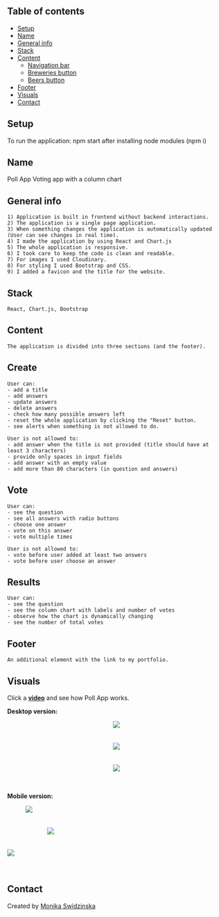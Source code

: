 ## Table of contents
* [Setup](#setup)
* [Name](#name)
* [General info](#general-info)
* [Stack](#stack)
* [Content](#content)
    - [Navigation bar](#navigation-bar)
    - [Breweries button](#breweries-button)
    - [Beers button](#beers-button)
* [Footer](#footer)
* [Visuals](#visuals)
* [Contact](#contact)
## Setup
To run the application: npm start after installing node modules (npm i)
## Name
Poll App
Voting app with a column chart
## General info
    1) Application is built in frontend without backend interactions.
    2) The application is a single page application.
    3) When something changes the application is automatically updated (User can see changes in real time). 
    4) I made the application by using React and Chart.js
    5) The whole application is responsive.
    6) I took care to keep the code is clean and readable.
    7) For images I used Cloudinary.
    8) For styling I used Bootstrap and CSS.
    9) I added a favicon and the title for the website.
## Stack
    React, Chart.js, Bootstrap

## Content    
    The application is divided into three sections (and the footer).
## Create
    User can:
    - add a title 
    - add answers
    - update answers
    - delete answers
    - check how many possible answers left
    - reset the whole application by clicking the "Reset" button.
    - see alerts when something is not allowed to do.

    User is not allowed to:
    - add answer when the title is not provided (title should have at least 3 characters)
    - provide only spaces in input fields
    - add answer with an empty value
    - add more than 80 characters (in question and answers)
   
## Vote
    User can:
    - see the question
    - see all answers with radio buttons
    - choose one answer
    - vote on this answer
    - vote multiple times

    User is not allowed to:
    - vote before user added at least two answers
    - vote before user choose an answer
    
## Results
    User can:
    - see the question
    - see the column chart with labels and number of votes 
    - observe how the chart is dynamically changing
    - see the number of total votes
        
## Footer
    An additional element with the link to my portfolio.
    
## Visuals
Click a <a href="https://youtu.be/SOFQ6ZrYIBA"><b>video</b></a> and see how Poll App works.

<b>Desktop version:</b>

<div style="display: flex; justify-content: center">
<img src="https://res.cloudinary.com/mokaweb/image/upload/v1603906798/PollApp/PollApp-1.png" />
</div>
<br><br>

<div style="display: flex; justify-content: center">
<img src="https://res.cloudinary.com/mokaweb/image/upload/v1603906796/PollApp/PollApp-2.png" />
</div>
<br><br>
<div style="display: flex; justify-content: center">
<img src="https://res.cloudinary.com/mokaweb/image/upload/v1603906794/PollApp/PollApp-3.png" />
</div>
<br><br>

<b>Mobile version:</b>
<div style="display: flex; justify-content: center; width: 100px">
<img src="https://res.cloudinary.com/mokaweb/image/upload/v1603913990/PollApp/PollApp-mob1.png" />
</div>
<br><br>
<div style="display: flex; justify-content: center; width: 200px">
<img src="https://res.cloudinary.com/mokaweb/image/upload/v1603913990/PollApp/PollApp-mob2.png" />
</div>
<br><br>
<div>
<img src="https://res.cloudinary.com/mokaweb/image/upload/v1603913990/PollApp/PollApp-mob3.png" />
</div>
<br><br>

## Contact
Created by <a href="https://monikaswidzinska.netlify.app">Monika Swidzinska</a>
